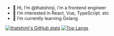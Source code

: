- 👋 Hi, I’m @thatshinji, i'm a frontend engineer
- 👀 I’m interested in React, Vue, TypeScript. etc
- 🌱 I’m currently learning Golang

<!---
thatshinji/thatshinji is a ✨ special ✨ repository because its `README.md` (this file) appears on your GitHub profile.
You can click the Preview link to take a look at your changes.
--->
[![thatshinji's GitHub stats](https://github-readme-stats.vercel.app/api?username=thatshinji&show_icons=true&show_owner=true)](https://github.com/thatshinji/github-readme-stats)
[![Top Langs](https://github-readme-stats.vercel.app/api/top-langs/?username=thatshinji&layout=compact)](https://github.com/thatshinji/github-readme-stats)
